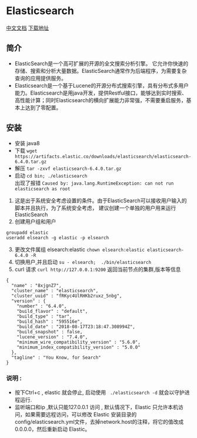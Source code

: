 # Elasticsearch

[中文文档](https://www.elastic.co/guide/cn/elasticsearch/guide/current/index.html)
[下载地址](https://www.elastic.co/downloads/elasticsearch)


## 简介

* ElasticSearch是一个高可扩展的开源的全文搜索分析引擎。 
它允许你快速的存储、搜索和分析大量数据。ElasticSearch通常作为后端程序，为需要复杂查询的应用提供服务。
* Elasticsearch是一个基于Lucene的开源分布式搜索引擎，具有分布式多用户能力。Elasticsearch是用java开发，提供Restful接口，能够达到实时搜索、高性能计算；同时Elasticsearch的横向扩展能力非常强，不需要重启服务，基本上达到了零配置。

## 安装

*  安装 java8 
*  下载 `wget https://artifacts.elastic.co/downloads/elasticsearch/elasticsearch-6.4.0.tar.gz`
*  解压 `tar -zxvf elasticsearch-6.4.0.tar.gz`
*  启动 `cd bin; ./elasticsearch`     
   出现了报错 `Caused by: java.lang.RuntimeException: can not run elasticsearch as root `

1. 这是出于系统安全考虑设置的条件。由于ElasticSearch可以接收用户输入的脚本并且执行，为了系统安全考虑， 建议创建一个单独的用户用来运行ElasticSearch
2. 创建用户组和用户
 ```
 groupadd elastic
 useradd elsearch -g elastic -p elsearch
 ```
3. 更改文件属组  elsearch:elastic  `chown elsearch:elastic elasticsearch-6.4.0 -R`
4. 切换用户,并且启动   `su - elsearch;  ./bin/elasticsearch`
5. curl 请求 `curl http://127.0.0.1:9200` 返回当前节点的集群,版本等信息
```
{
  "name" : "8xjgnZ7",
  "cluster_name" : "elasticsearch",
  "cluster_uuid" : "fRKyc4UlRHKb2ruxz_5nbg",
  "version" : {
    "number" : "6.4.0",
    "build_flavor" : "default",
    "build_type" : "tar",
    "build_hash" : "595516e",
    "build_date" : "2018-08-17T23:18:47.308994Z",
    "build_snapshot" : false,
    "lucene_version" : "7.4.0",
    "minimum_wire_compatibility_version" : "5.6.0",
    "minimum_index_compatibility_version" : "5.0.0"
  },
  "tagline" : "You Know, for Search"
}
```
### 说明 : 
* 按下Ctrl+c , elastic 就会停止,  启动使用 ` ./elasticsearch -d` 就会以守护进程运行.
* 监听端口和ip ,默认只能127.0.0.1 访问 , 默认情况下，Elastic 只允许本机访问，如果需要远程访问，可以修改 Elastic 安装目录的config/elasticsearch.yml文件，去掉network.host的注释，将它的值改成0.0.0.0，然后重新启动 Elastic。



